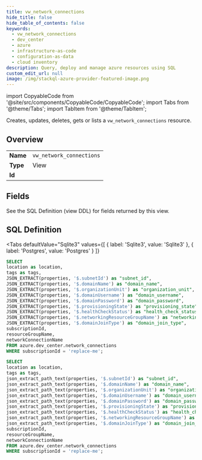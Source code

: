 ```yaml
--- 
title: vw_network_connections
hide_title: false
hide_table_of_contents: false
keywords:
  - vw_network_connections
  - dev_center
  - azure
  - infrastructure-as-code
  - configuration-as-data
  - cloud inventory
description: Query, deploy and manage azure resources using SQL
custom_edit_url: null
image: /img/stackql-azure-provider-featured-image.png
---
```


import CopyableCode from '@site/src/components/CopyableCode/CopyableCode';
import Tabs from '@theme/Tabs';
import TabItem from '@theme/TabItem';

Creates, updates, deletes, gets or lists a <code>vw_network_connections</code> resource.

## Overview
<table><tbody>
<tr><td><b>Name</b></td><td><code>vw_network_connections</code></td></tr>
<tr><td><b>Type</b></td><td>View</td></tr>
<tr><td><b>Id</b></td><td><CopyableCode code="azure.dev_center.vw_network_connections" /></td></tr>
</tbody></table>

## Fields

See the SQL Definition (view DDL) for fields returned by this view.

## SQL Definition

<Tabs
defaultValue="Sqlite3"
values={[
{ label: 'Sqlite3', value: 'Sqlite3' },
{ label: 'Postgres', value: 'Postgres' }
]}
>
<TabItem value="Sqlite3">

```sql
SELECT
location as location,
tags as tags,
JSON_EXTRACT(properties, '$.subnetId') as "subnet_id",
JSON_EXTRACT(properties, '$.domainName') as "domain_name",
JSON_EXTRACT(properties, '$.organizationUnit') as "organization_unit",
JSON_EXTRACT(properties, '$.domainUsername') as "domain_username",
JSON_EXTRACT(properties, '$.domainPassword') as "domain_password",
JSON_EXTRACT(properties, '$.provisioningState') as "provisioning_state",
JSON_EXTRACT(properties, '$.healthCheckStatus') as "health_check_status",
JSON_EXTRACT(properties, '$.networkingResourceGroupName') as "networking_resource_group_name",
JSON_EXTRACT(properties, '$.domainJoinType') as "domain_join_type",
subscriptionId,
resourceGroupName,
networkConnectionName
FROM azure.dev_center.network_connections
WHERE subscriptionId = 'replace-me';
```

</TabItem>
<TabItem value="Postgres">

```sql
SELECT
location as location,
tags as tags,
json_extract_path_text(properties, '$.subnetId') as "subnet_id",
json_extract_path_text(properties, '$.domainName') as "domain_name",
json_extract_path_text(properties, '$.organizationUnit') as "organization_unit",
json_extract_path_text(properties, '$.domainUsername') as "domain_username",
json_extract_path_text(properties, '$.domainPassword') as "domain_password",
json_extract_path_text(properties, '$.provisioningState') as "provisioning_state",
json_extract_path_text(properties, '$.healthCheckStatus') as "health_check_status",
json_extract_path_text(properties, '$.networkingResourceGroupName') as "networking_resource_group_name",
json_extract_path_text(properties, '$.domainJoinType') as "domain_join_type",
subscriptionId,
resourceGroupName,
networkConnectionName
FROM azure.dev_center.network_connections
WHERE subscriptionId = 'replace-me';
```

</TabItem>
</Tabs>
